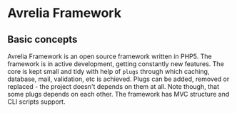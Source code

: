Avrelia Framework
============

Basic concepts
------------
Avrelia Framework is an open source framework written in PHP5. The framework is in active development, getting constantly new features.
The core is kept small and tidy with help of `plugs` through which caching, database, mail, validation, etc is achieved. Plugs can be added, removed or replaced - the project doesn't depends on them at all. Note though, that some plugs depends on each other.
The framework has MVC structure and CLI scripts support.